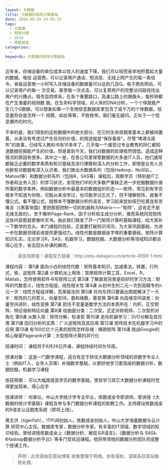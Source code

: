 ```yaml
---
layout: 大数据
title: 大数据的矩阵计算基础
date: 2018-09-29 14:50:13
tags:
  - 大数据
  - 矩阵计算
  - 2014
  - 炼数成金
categories:
  -
keywords: 大数据的矩阵计算基础
---
```

近年来，存储设备的单位成本以惊人的速度下降，我们可以轻而易举地积累起大量的数据。电信 运营商，可以记录用户通话、短消息、无线上网产生的每一条信令，省级运营商一小时写入存储设备的数据量可以达到几百G。电子商务网站，可以记录用户的每一 次交易，甚至每一次点击，可以复原用户的完整访问路径找出用户的兴趣点。城市监控体系，在各个重要路口，高速公路上的摄像头，每秒钟都在产生海量的视频数 据。在生命科学领域，对人体的DNA分析，一个个体就能产生几个G数据，可以想象如果一个生物信息数据库里包含了成千万的个体数据，信息量将会是怎样一个 规模，如此等等，不胜枚举。我们毫无疑问，正处于一个信息爆炸的时代。

不幸的是，我们得到的这些数据中的绝大部分，在它的生命周期里基本上都被闲置着，从来没有考虑过产生任何的价值，的用途就是“保存备查”。尽管“啤酒与尿布”的故事，已经写入教科书有10多年了，几乎每一个接受过专业教育的同仁都知道数据挖掘能产生的价值，但是直到今天，我们对数据的处理依然很低。造成这种情况的原因有很多。其中之一是，在各公司里保管数据的大多是IT人员，他们通常都缺乏必要的数学素质和知识基础去进行建模和深入的分析工作，即使是业务人员也鲜有对数据有深入认识者。我们推出大数据系列（包括Hadoop，NoSQL，Mahout等）和数据分析系列（包括R，SAS等）课程后，观察学员（特别是IT工作者和业务人员）的学习状况，发现他们中的大多数严重缺乏进一步挖掘数据价值所需的数学素养。例如数据分析中最基本的数据组织形态——矩阵，常见到有学员根本不知道为何物，可能从来没学过，也可能学过忘光了。但不理解矩阵，就看不懂公式。看不懂公式，就根本不懂数据分析的语言，学习起来犹如哑巴吃黄连有苦难言（《黑客帝国》里把那部控制一切的机器称为Matrix——“矩阵”，这肯定不是无缘无故的）。至于像听Page-Rank，因子分析和主成分分析，推荐系统同现矩阵这些内容那就更像听天书。由此我们萌发了开一门矩阵计算的基础课程，给大家补一下数学的念头。本门课程的目标，正是要打破知识鸿沟，为大家巩固基础，为进一步在数据领域前进提供更强动力。线性代数是数据金字塔的重要基础，矩阵计算知识扎实，无论学习R，SAS，机器学习，数据挖掘，大数据分析等领域知识都会得心应手，省去回头补课的麻烦。

<!-- more -->
<blockquote class="blockquote-center">
请支持原版！课程官方链接：http://edu.dataguru.cn/article-4559-1.html</blockquote>
</blockquote>
课程内容：
第1课 面向小白的线性代数：矩阵基本知识，加减乘法，转置，行列式，秩，逆矩阵
第2课 计算机派上用场：常用矩阵计算工具，Excel，R，Matlab，怎样使用软件书写矩阵公式
第3课 了解直观背景是较好的学习方法：矩阵的代数意义，线性方程组，线性相关性
第4课 从初中生的二元一次到高精专的n元一次：线性方程组详解，克莱姆法则
第5课 任何东西只要画出图就解决了一大半：矩阵的几何意义，向量空间，基和维数，基变换
第6课 向高维空间进发：向量空间进阶，线性变换
第7课 抓住不变量是数学方法的本质所在：内积，正交矩阵，特征值和特征向量
第8课 给曲面分类：二次型，正定对称矩阵，二次型的对角化
第9课 从繁入简：矩阵分解，标准型
第10课 走向机器学习：SVD分解及其应用
第11课 回归分析的实质：广义逆矩阵及其应用
第12课 矩阵技术在机器学习中的应用
第13课 有100亿亿个元素的矩阵怎样存储：稀疏矩阵
第14课 挑战Google的核心秘密Pagerank计算：大型矩阵计算的并行化

授课时间：
课程将于6月26日开课，课程持续时间为16周。

授课对象：
这是一门数学课程，适合有志于转往大数据分析领域的非数学专业人士（例如IT人，业务人员等）补强数学基础，以更好地学习更高级的数据分析，数据挖掘，机器学习课程

收获预期：
可以大幅度提高学员的数学基础，使其学习其它大数据分析课程时觉得更加简单，得心应手

授课讲师：
何翠仪，中山大学统计学专业毕业，炼数成金专职讲师，曾讲授《大数据的统计学基础》课程及参与多门数据分析课程的助教工作。主持建设炼数成金的R语言认证题库系统（即将上线）。

黄志洪（tigerfish），ITPUB创始人，炼数成金创始人。中山大学海量数据与云计算 研究中心主任。数据库专家，数据分析专家，有丰富的IT领域、数学领域的知识经验。曾经讲授炼数成金上《数据分析、展现与R语言》、《数据分析与 SAS》、《Hadoop数据分析平台》等多门受欢迎课程。他将带领他的数据分析团队完成整个授课工作。

<blockquote class="blockquote-center">声明：此资源由巨菜站博客 收集整理于网络，如有侵权，请联系巨菜站删除处理。</blockquote>

<div id="jspay" sid="ghbbBTy3107" style="display:none">ghbbBTy3107</div>
<script type="text/javascript" src="https://www.fageka.com/j.js"></script>
<script type="text/javascript" src="https://www.fageka.com/f.js" charset="utf-8"></script>
